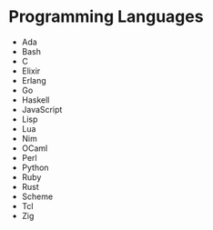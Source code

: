 Programming Languages
=====================

- Ada
- Bash
- C
- Elixir
- Erlang
- Go
- Haskell
- JavaScript
- Lisp
- Lua
- Nim
- OCaml
- Perl
- Python
- Ruby
- Rust
- Scheme
- Tcl
- Zig
